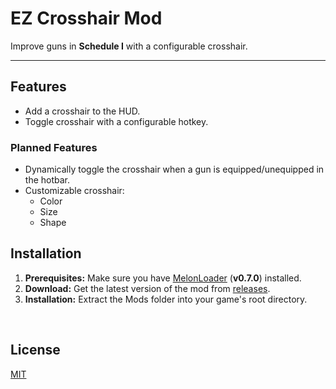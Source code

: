 # EZ Crosshair Mod
Improve guns in **Schedule I** with a configurable crosshair.

<!-- https://nexusmods.com/schedule1/mods/ -->

---

## Features

- Add a crosshair to the HUD.
- Toggle crosshair with a configurable hotkey.

### Planned Features
- Dynamically toggle the crosshair when a gun is equipped/unequipped in the hotbar.
- Customizable crosshair:
	- Color
	- Size
	- Shape

## Installation

1.  **Prerequisites:** Make sure you have [MelonLoader](https://melonwiki.xyz/) (**v0.7.0**) installed.
2.  **Download:** Get the latest version of the mod from [releases](https://github.com/plasmahound/ScheduleOne-CrosshairMod/releases/latest).
3.  **Installation:** Extract the Mods folder into your game's root directory.

<br>

## License

[MIT](https://choosealicense.com/licenses/mit/)